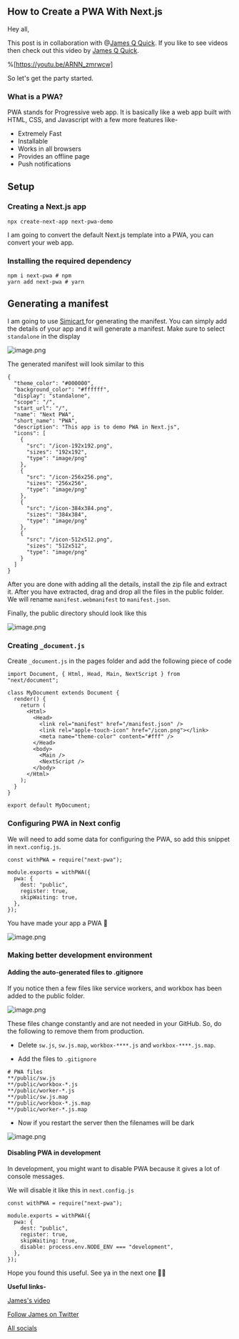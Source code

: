 ## How to Create a PWA With Next.js

Hey all,

This post is in collaboration with @[James Q Quick](@jamesqquick). If you like to see videos then check out this video by  [James Q Quick](https://www.youtube.com/c/JamesQQuick).

%[https://youtu.be/ARNN_zmrwcw]


So let's get the party started.
 
### What is a PWA?

PWA stands for Progressive web app. It is basically like a web app built with HTML, CSS, and Javascript with a few more features like-

* Extremely Fast
* Installable
* Works in all browsers
* Provides an offline page
* Push notifications

## Setup
### Creating a Next.js app

```
npx create-next-app next-pwa-demo
```

I am going to convert the default Next.js template into a PWA, you can convert your web app.

### Installing the required dependency
```
npm i next-pwa # npm
yarn add next-pwa # yarn
```

## Generating a manifest
I am going to use [Simicart ](https://www.simicart.com/manifest-generator.html) for generating the manifest. You can simply add the details of your app and it will generate a manifest. Make sure to select `standalone` in the display

![image.png](https://cdn.hashnode.com/res/hashnode/image/upload/v1631105021139/isB5mFO9g.png)

The generated manifest will look similar to this

```
{
  "theme_color": "#000000",
  "background_color": "#ffffff",
  "display": "standalone",
  "scope": "/",
  "start_url": "/",
  "name": "Next PWA",
  "short_name": "PWA",
  "description": "This app is to demo PWA in Next.js",
  "icons": [
    {
      "src": "/icon-192x192.png",
      "sizes": "192x192",
      "type": "image/png"
    },
    {
      "src": "/icon-256x256.png",
      "sizes": "256x256",
      "type": "image/png"
    },
    {
      "src": "/icon-384x384.png",
      "sizes": "384x384",
      "type": "image/png"
    },
    {
      "src": "/icon-512x512.png",
      "sizes": "512x512",
      "type": "image/png"
    }
  ]
}
```

After you are done with adding all the details, install the zip file and extract it. After you have extracted, drag and drop all the files in the public folder.
 We will rename `manifest.webmanifest` to `manifest.json`.

Finally, the public directory should look like this


![image.png](https://cdn.hashnode.com/res/hashnode/image/upload/v1631104061093/p46yEEcg8.png)

### Creating  `_document.js`

Create `_document.js` in the pages folder and add the following piece of code

```
import Document, { Html, Head, Main, NextScript } from "next/document";

class MyDocument extends Document {
  render() {
    return (
      <Html>
        <Head>
          <link rel="manifest" href="/manifest.json" />
          <link rel="apple-touch-icon" href="/icon.png"></link>
          <meta name="theme-color" content="#fff" />
        </Head>
        <body>
          <Main />
          <NextScript />
        </body>
      </Html>
    );
  }
}

export default MyDocument;
```

### Configuring PWA in Next config

We will need to add some data for configuring the PWA, so add this snippet in `next.config.js`.

```
const withPWA = require("next-pwa");

module.exports = withPWA({
  pwa: {
    dest: "public",
    register: true,
    skipWaiting: true,
  },
});
```

You have made your app a PWA 🥳

![image.png](https://cdn.hashnode.com/res/hashnode/image/upload/v1631107349883/VTP2RgjEd.png)

### Making better development environment


#### Adding the auto-generated files to .gitignore

If you notice then a few files like service workers, and workbox has been added to the public folder. 

![image.png](https://cdn.hashnode.com/res/hashnode/image/upload/v1631106642797/L1CYGDmvD.png)


These files change constantly and are not needed in your GitHub. So, do the following to remove them from production.

* Delete `sw.js`, `sw.js.map`, `workbox-****.js` and `workbox-****.js.map`.

* Add the files to `.gitignore`

```
# PWA files
**/public/sw.js
**/public/workbox-*.js
**/public/worker-*.js
**/public/sw.js.map
**/public/workbox-*.js.map
**/public/worker-*.js.map
```

* Now if you restart the server then the filenames will be dark

![image.png](https://cdn.hashnode.com/res/hashnode/image/upload/v1631106954234/TB-1YKiLR.png)


#### Disabling PWA in development
In development, you might want to disable PWA because it gives a lot of console messages.

We will disable it like this in `next.config.js`

```
const withPWA = require("next-pwa");

module.exports = withPWA({
  pwa: {
    dest: "public",
    register: true,
    skipWaiting: true,
    disable: process.env.NODE_ENV === "development",
  },
});
```

Hope you found this useful. See ya in the next one ✌🏻

**Useful links-**

[James's video](https://youtu.be/ARNN_zmrwcw) 

[Follow James on Twitter](https://twitter.com/jamesqquick)

[All socials](https://avneesh-links.vercel.app/)
